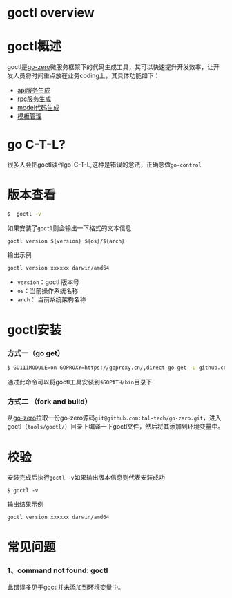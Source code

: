 # goctl overview

# goctl概述


goctl是[go-zero](https://github.com/tal-tech/go-zero)微服务框架下的代码生成工具，其可以快速提升开发效率，让开发人员将时间重点放在业务coding上，其具体功能如下：


- [api服务生成](https://www.yuque.com/tal-tech/go-zero/ppnpng)
- [rpc服务生成](https://www.yuque.com/tal-tech/go-zero/hlxlbt)
- [model代码生成](https://www.yuque.com/tal-tech/go-zero/nkg20f)
- [模板管理](https://www.yuque.com/tal-tech/go-zero/mkpuit)



# go C-T-L?


很多人会把goctl读作go-C-T-L,这种是错误的念法，正确念做`go-control`


# 版本查看


```bash
$  goctl -v
```


如果安装了`goctl`则会输出一下格式的文本信息


```
goctl version ${version} ${os}/${arch}
```


输出示例


```bash
goctl version xxxxxx darwin/amd64
```


- `version`：goctl 版本号
- `os`：当前操作系统名称
- `arch`： 当前系统架构名称



# goctl安装


### 方式一（go get）


```bash
$ GO111MODULE=on GOPROXY=https://goproxy.cn/,direct go get -u github.com/tal-tech/go-zero/tools/goctl
```


通过此命令可以将goctl工具安装到`$GOPATH/bin`目录下


### 方式二 （fork and build）


从[go-zero](https://github.com/tal-tech/go-zero)拉取一份go-zero源码`git@github.com:tal-tech/go-zero.git`，进入goctl（`tools/goctl/`）目录下编译一下goctl文件，然后将其添加到环境变量中。


# 校验


安装完成后执行`goctl -v`如果输出版本信息则代表安装成功


```
$ goctl -v
```


输出结果示例


```bash
goctl version xxxxxx darwin/amd64
```


# 常见问题


### 1、command not found: goctl


此错误多见于goctl并未添加到环境变量中。


<Vssue title="goctloverview" />
